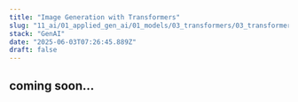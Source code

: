 ```yaml
---
title: "Image Generation with Transformers"
slug: "11_ai/01_applied_gen_ai/01_models/03_transformers/03_transformers/01_image_generation"
stack: "GenAI"
date: "2025-06-03T07:26:45.889Z"
draft: false
---
```


## coming soon...
